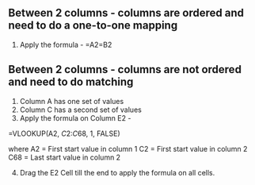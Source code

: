 ## Between 2 columns - columns are ordered and need to do a one-to-one mapping

1. Apply the formula - 
=A2=B2

## Between 2 columns - columns are not ordered and need to do matching

1. Column A has one set of values
2. Column C has a second set of values
3. Apply the formula on Column E2 - 

=VLOOKUP(A2, $C$2:$C$68, 1, FALSE)

where A2 = First start value in column 1
C2 = First start value in column 2
C68 = Last start value in column 2

4. Drag the E2 Cell till the end to apply the formula on all cells.
